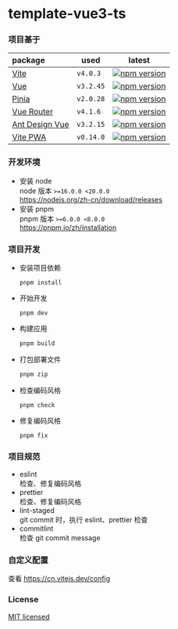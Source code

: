 # template-vue3-ts

### 项目基于
| package                           | used      | latest |
| :---                              | ---       | --- |
| [Vite][vite-github]               | `v4.0.3`  | [![npm version][vite-npm-version]][vite-npm-package] |
| [Vue][vue-github]                 | `v3.2.45` | [![npm version][vue-npm-version]][vue-npm-package] |
| [Pinia][pinia-github]             | `v2.0.28` | [![npm version][pinia-npm-version]][pinia-npm-package] |
| [Vue Router][vue-router-github]   | `v4.1.6`  | [![npm version][vue-router-npm-version]][vue-router-npm-package] |
| [Ant Design Vue][antd-vue-github] | `v3.2.15` | [![npm version][antd-vue-npm-version]][antd-vue-npm-package] |
| [Vite PWA][vite-pwa-github]       | `v0.14.0` | [![npm version][vite-pwa-npm-version]][vite-pwa-npm-package] |

[vite-github]: https://github.com/vitejs/vite
[vite-npm-version]: https://img.shields.io/npm/v/vite.svg
[vite-npm-package]: https://npmjs.com/package/vite

[vue-github]: https://github.com/vuejs/core
[vue-npm-version]: https://img.shields.io/npm/v/vue.svg
[vue-npm-package]: https://npmjs.com/package/vue

[pinia-github]: https://github.com/vuejs/pinia
[pinia-npm-version]: https://img.shields.io/npm/v/pinia.svg
[pinia-npm-package]: https://npmjs.com/package/pinia

[vue-router-github]: https://github.com/vuejs/router
[vue-router-npm-version]: https://img.shields.io/npm/v/vue-router.svg
[vue-router-npm-package]: https://npmjs.com/package/vue-router

[antd-vue-github]: https://github.com/vueComponent/ant-design-vue
[antd-vue-npm-version]: https://img.shields.io/npm/v/ant-design-vue.svg
[antd-vue-npm-package]: https://npmjs.com/package/ant-design-vue

[vite-pwa-github]: https://github.com/vite-pwa/vite-plugin-pwa
[vite-pwa-npm-version]: https://img.shields.io/npm/v/vite-plugin-pwa.svg
[vite-pwa-npm-package]: https://npmjs.com/package/vite-plugin-pwa

### 开发环境
- 安装 node  
  node 版本 `>=16.0.0 <20.0.0`  
  https://nodejs.org/zh-cn/download/releases
- 安装 pnpm  
  pnpm 版本 `>=6.0.0 <8.0.0`  
  https://pnpm.io/zh/installation

### 项目开发
- 安装项目依赖
  ```
  pnpm install
  ```

- 开始开发
  ```
  pnpm dev
  ```

- 构建应用
  ```sh
  pnpm build
  ```

- 打包部署文件
  ```sh
  pnpm zip
  ```

- 检查编码风格
  ```
  pnpm check
  ```

- 修复编码风格
  ```
  pnpm fix
  ```

### 项目规范
- eslint  
  检查、修复编码风格
- prettier  
  检查、修复编码风格
- lint-staged  
  git commit 时，执行 eslint、prettier 检查
- commitlint  
  检查 git commit message

### 自定义配置
查看 https://cn.vitejs.dev/config

### License
[MIT licensed](../LICENSE)